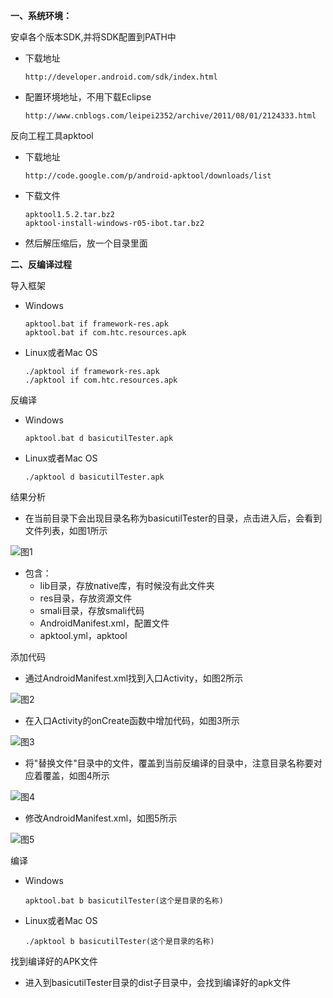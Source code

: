 
<b>一、系统环境：</b>

安卓各个版本SDK,并将SDK配置到PATH中

+   下载地址
  
        http://developer.android.com/sdk/index.html
  
+   配置环境地址，不用下载Eclipse
  
        http://www.cnblogs.com/leipei2352/archive/2011/08/01/2124333.html

反向工程工具apktool

+   下载地址

        http://code.google.com/p/android-apktool/downloads/list

+   下载文件

        apktool1.5.2.tar.bz2
        apktool-install-windows-r05-ibot.tar.bz2
        
+   然后解压缩后，放一个目录里面



<b>二、反编译过程</b>

导入框架

+   Windows

        apktool.bat if framework-res.apk
        apktool.bat if com.htc.resources.apk

+   Linux或者Mac OS

        ./apktool if framework-res.apk
        ./apktool if com.htc.resources.apk

反编译

+   Windows

        apktool.bat d basicutilTester.apk

+   Linux或者Mac OS

        ./apktool d basicutilTester.apk

结果分析

+   在当前目录下会出现目录名称为basicutilTester的目录，点击进入后，会看到文件列表，如图1所示

![图1](https://raw.github.com/clean315/clean01/master/pics/01.png)

+   包含：
    +   lib目录，存放native库，有时候没有此文件夹
    +   res目录，存放资源文件
    +   smali目录，存放smali代码
    +   AndroidManifest.xml，配置文件
    +   apktool.yml，apktool

添加代码

+   通过AndroidManifest.xml找到入口Activity，如图2所示

![图2](https://raw.github.com/clean315/clean01/master/pics/02.png)

+   在入口Activity的onCreate函数中增加代码，如图3所示

![图3](https://raw.github.com/clean315/clean01/master/pics/03.png)

+   将"替换文件"目录中的文件，覆盖到当前反编译的目录中，注意目录名称要对应着覆盖，如图4所示

![图4](https://raw.github.com/clean315/clean01/master/pics/04.png)

+   修改AndroidManifest.xml，如图5所示

![图5](https://raw.github.com/clean315/clean01/master/pics/05.png)

编译

+   Windows

        apktool.bat b basicutilTester(这个是目录的名称)

+   Linux或者Mac OS

        ./apktool b basicutilTester(这个是目录的名称)
        
找到编译好的APK文件

+   进入到basicutilTester目录的dist子目录中，会找到编译好的apk文件
